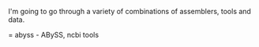 I'm going to go through a variety of combinations of assemblers, tools
and data.

= abyss - ABySS, ncbi tools

